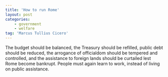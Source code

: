 ```yaml
---
title: 'How to run Rome'
layout: post
categories:
    - government
    - welfare
tag: 'Marcus Tullius Cicero'
---
```


The budget should be balanced, the Treasury should be refilled, public debt should be reduced, the arrogance of officialdom should be tempered and controlled, and the assistance to foreign lands should be curtailed lest Rome become bankrupt. People must again learn to work, instead of living on public assistance.